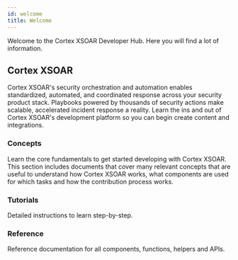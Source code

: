 ```yaml
---
id: welcome
title: Welcome
---
```


Welcome to the Cortex XSOAR Developer Hub. Here you will find a lot of information.

## Cortex XSOAR

Cortex XSOAR's security orchestration and automation enables
standardized, automated, and coordinated response across your
security product stack. Playbooks powered by thousands of security
actions make scalable, accelerated incident response a reality.
Learn the ins and out of Cortex XSOAR's development platform so you
can begin create content and integrations.

### Concepts

Learn the core fundamentals to get started developing with Cortex XSOAR. This section includes documents that cover many relevant concepts that are useful to understand how Cortex XSOAR works, what components are used for which tasks and how the contribution process works.

### Tutorials

Detailed instructions to learn step-by-step.

### Reference

Reference documentation for all components, functions, helpers and APIs.
